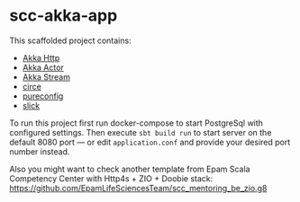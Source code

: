 # scc-akka-app

This scaffolded project contains:
- [Akka Http](https://doc.akka.io/docs/akka-http/current/index.html)
- [Akka Actor](https://doc.akka.io/docs/akka/current/typed/index.html)
- [Akka Stream](https://doc.akka.io/docs/akka/current/stream/index.html)
- [circe](https://circe.github.io/circe/)
- [pureconfig](https://pureconfig.github.io)
- [slick](https://scala-slick.org)

To run this project first run docker-compose to start PostgreSql with configured settings.
Then execute `sbt build run` to start server on the default 8080 port — or edit `application.conf` and provide your desired port number instead.


Also you might want to check another template from Epam Scala Competency Center with Http4s + ZIO + Doobie stack: https://github.com/EpamLifeSciencesTeam/scc_mentoring_be_zio.g8
